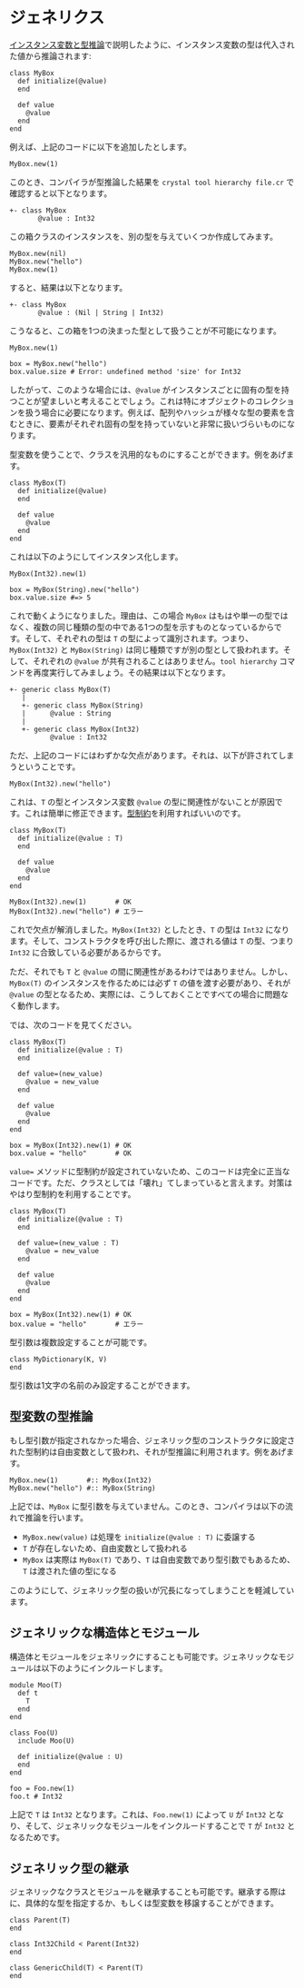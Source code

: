 # ジェネリクス

[インスタンス変数と型推論](instance_variables_type_inference.html)で説明したように、インスタンス変数の型は代入された値から推論されます:

```crystal
class MyBox
  def initialize(@value)
  end

  def value
    @value
  end
end
```

例えば、上記のコードに以下を追加したとします。

```crystal
MyBox.new(1)
```

このとき、コンパイラが型推論した結果を `crystal tool hierarchy file.cr` で確認すると以下となります。

```
+- class MyBox
       @value : Int32
```

この箱クラスのインスタンスを、別の型を与えていくつか作成してみます。

```crystal
MyBox.new(nil)
MyBox.new("hello")
MyBox.new(1)
```

すると、結果は以下となります。

```
+- class MyBox
       @value : (Nil | String | Int32)
```

こうなると、この箱を1つの決まった型として扱うことが不可能になります。

```crystal
MyBox.new(1)

box = MyBox.new("hello")
box.value.size # Error: undefined method 'size' for Int32
```

したがって、このような場合には、`@value` がインスタンスごとに固有の型を持つことが望ましいと考えることでしょう。これは特にオブジェクトのコレクションを扱う場合に必要になります。例えば、配列やハッシュが様々な型の要素を含むときに、要素がそれぞれ固有の型を持っていないと非常に扱いづらいものになります。

型変数を使うことで、クラスを汎用的なものにすることができます。例をあげます。

```crystal
class MyBox(T)
  def initialize(@value)
  end

  def value
    @value
  end
end
```

これは以下のようにしてインスタンス化します。

```crystal
MyBox(Int32).new(1)

box = MyBox(String).new("hello")
box.value.size #=> 5
```

これで動くようになりました。理由は、この場合 `MyBox` はもはや単一の型ではなく、複数の同じ種類の型の中である1つの型を示すものとなっているからです。そして、それぞれの型は `T` の型によって識別されます。つまり、`MyBox(Int32)` と `MyBox(String)` は同じ種類ですが別の型として扱われます。そして、それぞれの `@value` が共有されることはありません。`tool hierarchy` コマンドを再度実行してみましょう。その結果は以下となります。

```
+- generic class MyBox(T)
   |
   +- generic class MyBox(String)
   |      @value : String
   |
   +- generic class MyBox(Int32)
          @value : Int32
```

ただ、上記のコードにはわずかな欠点があります。それは、以下が許されてしまうということです。

```crystal
MyBox(Int32).new("hello")
```

これは、`T` の型とインスタンス変数 `@value` の型に関連性がないことが原因です。これは簡単に修正できます。[型制約](type_restrictions.html)を利用すればいいのです。

```crystal
class MyBox(T)
  def initialize(@value : T)
  end

  def value
    @value
  end
end

MyBox(Int32).new(1)       # OK
MyBox(Int32).new("hello") # エラー
```

これで欠点が解消しました。`MyBox(Int32)` としたとき、`T` の型は `Int32` になります。そして、コンストラクタを呼び出した際に、渡される値は `T` の型、つまり `Int32` に合致している必要があるからです。

ただ、それでも `T` と `@value` の間に関連性があるわけではありません。しかし、`MyBox(T)` のインスタンスを作るためには必ず `T` の値を渡す必要があり、それが `@value` の型となるため、実際には、こうしておくことですべての場合に問題なく動作します。

では、次のコードを見てください。

```crystal
class MyBox(T)
  def initialize(@value : T)
  end

  def value=(new_value)
    @value = new_value
  end

  def value
    @value
  end
end

box = MyBox(Int32).new(1) # OK
box.value = "hello"       # OK
```

`value=` メソッドに型制約が設定されていないため、このコードは完全に正当なコードです。ただ、クラスとしては「壊れ」てしまっていると言えます。対策はやはり型制約を利用することです。

```crystal
class MyBox(T)
  def initialize(@value : T)
  end

  def value=(new_value : T)
    @value = new_value
  end

  def value
    @value
  end
end

box = MyBox(Int32).new(1) # OK
box.value = "hello"       # エラー
```

型引数は複数設定することが可能です。

```crystal
class MyDictionary(K, V)
end
```

型引数は1文字の名前のみ設定することができます。

## 型変数の型推論

もし型引数が指定されなかった場合、ジェネリック型のコンストラクタに設定された型制約は自由変数として扱われ、それが型推論に利用されます。例をあげます。

```crystal
MyBox.new(1)       #:: MyBox(Int32)
MyBox.new("hello") #:: MyBox(String)
```

上記では、`MyBox` に型引数を与えていません。このとき、コンパイラは以下の流れで推論を行います。

* `MyBox.new(value)` は処理を `initialize(@value : T)` に委譲する
* `T` が存在しないため、自由変数として扱われる
* `MyBox` は実際は `MyBox(T)` であり、`T` は自由変数であり型引数でもあるため、`T` は渡された値の型になる

このようにして、ジェネリック型の扱いが冗長になってしまうことを軽減しています。

## ジェネリックな構造体とモジュール

構造体とモジュールをジェネリックにすることも可能です。ジェネリックなモジュールは以下のようにインクルードします。

```crystal
module Moo(T)
  def t
    T
  end
end

class Foo(U)
  include Moo(U)

  def initialize(@value : U)
  end
end

foo = Foo.new(1)
foo.t # Int32
```

上記で `T` は `Int32` となります。これは、`Foo.new(1)` によって `U` が `Int32` となり、そして、ジェネリックなモジュールをインクルードすることで `T` が `Int32` となるためです。

## ジェネリック型の継承

ジェネリックなクラスとモジュールを継承することも可能です。継承する際はに、具体的な型を指定するか、もしくは型変数を移譲することができます。

```crystal
class Parent(T)
end

class Int32Child < Parent(Int32)
end

class GenericChild(T) < Parent(T)
end
```
